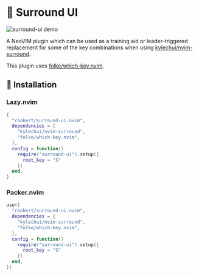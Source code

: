 # :hugs: Surround UI

![surround-ui demo](https://user-images.githubusercontent.com/226654/215343170-a2d9da04-0de2-4a9f-9eb2-72f136ebe9cf.gif)

A NeoVIM plugin which can be used as a training aid or leader-triggered replacement for
some of the key combinations when using
[kylechui/nvim-surround](https://github.com/kylechui/nvim-surround). 

This plugin uses [folke/which-key.nvim](https://github.com/folke/which-key.nvim).

## :rocket: Installation

### Lazy.nvim

``` lua
{
  "roobert/surround-ui.nvim",
  dependencies = {
    "kylechui/nvim-surround",
    "folke/which-key.nvim",
  },
  config = function()
    require("surround-ui").setup({
      root_key = "S"
    })
  end,
}
```

### Packer.nvim

``` lua
use({
  "roobert/surround-ui.nvim",
  dependencies = {
    "kylechui/nvim-surround",
    "folke/which-key.nvim",
  },
  config = function()
    require("surround-ui").setup({
      root_key = "S"
    })
  end,
})
```
